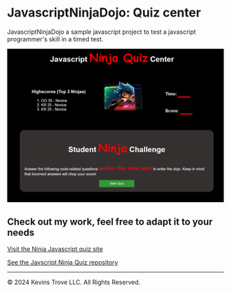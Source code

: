 # JavascriptNinjaDojo: Quiz center

JavascriptNinjaDojo a sample javascript project to test a javascript programmer's skill in a timed test. 

![Screenshot of Javascript Ninja Dojo quiz center](/assets/images/screenshot-app.png?raw=true "JavascriptNinjaDojo")

## Check out my work, feel free to adapt it to your needs
[Visit the Ninja Javascript quiz site](https://kevins-trove.github.io/JavaNinjaDojo/)

[See the Javscript Ninja Quiz repository](https://github.com/Kevins-Trove/JavaNinjaDojo)


- - -
© 2024 Kevins Trove LLC. All Rights Reserved.
